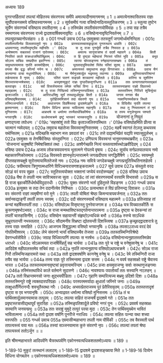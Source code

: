 अध्यायः 189

पुनरन्तर्हितायां तपत्यां मोहितस्य संवरणस्य समीपे अमात्यादीनामागमनम् ॥ 1 ॥ अमात्येनाश्वासितस्य राज्ञः सूर्योपासनसमये वसिष्ठस्यागमनम् ॥ 2 ॥ सूर्यसमीपं गत्वा वसिष्ठेनादित्यस्तुतिकरणम् ॥ 3 ॥ स्तुत्या तुष्टेन सूर्येण संवरणार्थं वसिष्ठाय तपतीदानम् ॥ 4 ॥ तस्मिन्नेव तपतीसंवरणयोर्विवाहः ॥ 5 ॥ तया सह तत्रैव रममाणस्य संवरणस्य राज्ये द्वादशवार्षिक्यनावृष्टिः ॥ 6 ॥ वसिष्ठेनानावृष्टिनिवर्तनम् ॥ 7 ॥ तपत्युपाख्यानोपसंहारः ॥ 8 ॥
001	गन्धर्व उवाच 
001a	एवमुक्त्वा ततस्तूर्णं जगामोर्ध्वमनिन्दिता ।
001c	`तपतीतपतीत्येव विललापातुरो नृपः ॥
002a	प्रास्स्वलच्चासकृद्राजा पुनरुत्थाय धावति ।
002c	धावमानस्तु तपतीमदृष्ट्वैव महीपतिः ।'
002e	स तु राजा पुनर्भूमौ तत्रैव निपपात ह ॥
003a	अन्वेषमाणः सबलस्तं राजानं नृपोत्तमम् ।
003c	अमात्यः सानुयात्रश्च तं ददर्श महावने ॥
004a	क्षितौ निपतितं काले शक्रध्वजमिवोच्छ्रितम् ।
004c	त हि दृष्ट्वा महेष्वासं निरस्तं पतितं भुवि ॥
005a	बभूव सोऽस्य सचिवः सम्प्रदीप्त इवाग्निना ।
005c	त्वरया चोपसङ्गम्य स्नेहादागतसम्भ्रमः ॥
006a	तं समुत्थापयामास नृपतिं काममोहितम् ।
006c	भूतलाद्भूमिपालेशं पितेव पतितं सुतम् ॥
007a	प्रज्ञया वयसा चैव वृद्धः कीर्त्या नयेन च ।
007c	अमात्यस्तं समुत्थाप्य बभूव विगतज्वरः ॥
008a	उवाच चैनं कल्याण्या वाचा मधुरयोत्थिम् ।
008c	मा भैर्मनुजशार्दूल भद्रमस्तु तवानघ ॥
009a	क्षुत्पिपासापरिश्रान्तं तर्कयामास वै नृपम् ।
009c	पतितं पातनं सङ्ख्ये शात्रवाणां महीतले ॥
010a	वारिणा च सुशीतेन शिरस्तस्याभ्यषेचयत् ।
010c	अस्पृशन्मुकुटं राज्ञः पुण्डरीकसुगन्धिना ॥
011a	ततः प्रत्यागतप्राणस्तद्बलं बलवान्नृपः ।
011c	सर्वं विसर्जयामास तमेकं सचिवं विना ॥
012a	ततस्तस्याज्ञया राज्ञो विप्रतस्थे महद्बलम् ।
012c	स तु राजा गिरिप्रस्थे तस्मिन्पुनरुपाविशत् ॥
013a	ततस्तस्मिन् गिरिवरे शुचिर्भूत्वा कृताञ्जलिः ।
013c	आरिराधयिषुः सूर्यं तस्थावूर्ध्वमुखः क्षितौ ॥
014a	जगाम मनसा चैव वसिष्ठमृषिसत्तमम् ।
014c	पुरोहितममित्रघ्नं तदा संवरणो नृपः ॥
015a	नक्तन्दिनमथैकत्र स्थिते तस्मिञ्जनाधिपे ।
015c	अथाजगाम विप्रर्षिस्तदा द्वादशमेऽहनि ॥
016a	स विदित्वैव नृपतिं तपत्या हृतमानसम् ।
016c	दिव्येन विधिना ज्ञात्वा भावितात्मा महानृपिः ॥
017a	तथा तु नियतात्मानं तं नृपं मुनिसत्तमः ।
017c	आबभाषे स धर्मात्मा तस्यैवार्थचिकीर्षया ॥
018a	स तस्य मनुजेन्द्रस्य पश्यतो भगवानृषिः ।
018c	ऊर्ध्वमाचक्रमे द्रष्टुं भास्करं भास्करद्युतिः ॥
019a	`योजनानां तु नियुतं क्षणाद्गत्वा तपोधनः ।'
019c	'सहस्रांशुं ततो विप्रः कृताञ्जलिरुपस्थितः ।'
019e	वसिष्ठोहमिति प्रीत्या स चात्मानं न्यवेदयत् ॥
020a	तमुवाच महातेजा विवस्वान्मुनिसत्तमम् ।
020c	महर्षे स्वागतं तेऽस्तु कथयस्व यथेप्सितम् ॥
021a	यदिच्छसि महाभाग मत्तः प्रवदतां वर ।
021c	तत्ते दद्यामभिप्रेतं यद्यपि स्यात्सुदुर्लभम् ॥
022a	एवमुक्तः स तेनर्षिर्वसिष्ठः संस्तुवन्गिरा ।
022c	प्रणिपत्य विवस्वन्तं भानुमन्तमथाब्रवीत् ॥
023a	`योजनानां चतुष्षष्टिं निमेषात्त्रिशतं तथा ।
023c	अश्वैर्गच्छति नित्यं यस्तत्पार्श्वस्थोऽब्रवीदिदम् ॥
024	वसिष्ठ उवाच 
024a	अजाय लोकत्रयपावनाय भूतात्मने गोपतये वृषाय ।
024c	सूर्याय सर्गप्रलयालयाय नमो महाकारुणिकोत्तमाय ॥
025a	विवस्वते ज्ञानभृतेऽन्तरात्मने जगत्प्रदीपाय जगद्धितैषिणे ।
025c	स्वयम्भुवे दीप्तसहस्रचक्षुषे सुरोत्तमायामिततेजसे नमः ॥
026a	नमः सवित्रे जगदेकचक्षुषे जगत्प्रसूतिस्थितिनाशहेतवे ।
026c	त्रयीमयाय त्रिगुणात्मधारिणे विरिञ्चनारायणशङ्करात्मने ॥
027	सूर्य उवाच 
027a	संस्तुतो वरदः सोऽहं वरं वरय सुव्रत ।
027c	स्तुतिस्त्वयोक्ता भक्तानां जप्येयं वरदोस्म्यहम्' ॥
028	वसिष्ठ उवाच 
028a	यैषा ते तपती नाम सावित्र्यवरजा सुता ।
028c	तां त्वां संवरणस्यार्थे वरयामि विभावसो ॥
029a	स हि राजा बृहत्कीर्तिर्धर्मार्थविदुदारधीः ।
029c	युक्तः संवरणो भर्ता दुहितुस्ते विहङ्गम ॥
030	गन्धर्व उवाच 
030a	इत्युक्तः स तदा तेन ददानीत्येव निश्चितः ।
030c	प्रत्यभाषत तं विप्रं प्रतिनन्द्य दिवाकरः ॥
031a	वरः संवरणो राज्ञां त्वमृषीणां वरो मुने ।
031c	तपती योषितां श्रेष्ठा किमन्यत्रापवर्जनात् ॥
032a	ततः सर्वानवद्याङ्गीं तपतीं तपनः स्वयम् ।
032c	ददौ संवरणस्यार्थे वसिष्ठाय महात्मने ॥
033a	प्रतिजग्राह तां कन्यां महर्षिस्तपतीं तदा ।
033c	वसिष्ठोऽथ विसृष्टस्तु पुनरेवाजगाम ह ॥
034a	यत्र विख्यातकीर्तिः स कुरूणामृषभोऽभवत् ।
034c	स राजा मन्मथाविष्टस्तद्गतेनान्तरात्मना ॥
035a	दृष्ट्वा च देवकन्यां तां तपतीं चारुहासिनीम् ।
035c	वसिष्ठेन सहायान्तीं संहृष्टोऽभ्यधिकं बभौ ॥
036a	रुरुचे साऽधिकं सुभ्रूरापतन्ती नभस्तलात् ।
036c	सौदामनीव विभ्रष्टा द्योतयन्ती दिशस्त्विषा ॥
037a	कृच्छ्राद्द्वादशरात्रे तु तस्य राज्ञः समाहिते ।
037c	आजगाम विशुद्धात्मा वसिष्ठो भगवानृषिः ॥
038a	तपसाऽऽराध्य वरदं देवं गोपतिमीश्वरम् ।
038c	लेभे संवरणो भार्यां वसिष्ठस्यैव तेजसा ॥
039a	ततस्तस्मिन्गिरिश्रेष्ठे देवगन्धर्वसेविते ।
039c	जग्राह विधिवत्पाणिं तपत्याः स नरर्षभः ॥
040a	वसिष्ठेनाभ्यनुज्ञातस्तस्मिन्नेव धराधरे ।
040c	सोऽकामयत राजर्षिर्विहर्तुं सह भार्यया ॥
041a	ततः पुरे च राष्ट्रे च वनेषूपवनेषु च ।
041c	आदिदेश महीपालस्तमेव सचिवं तदा ॥
042a	नृपतिं त्वभ्यनुज्ञाप्य वसिष्ठोऽथापचक्रमे ।
042c	सोऽथ राजा गिरौ तस्मिन्विजहारामरो यथा ॥
043a	ततो द्वादशवर्षाणि काननेषु वनेषु च ।
043c	रेमे तस्मिन्गिरौ राजा तयैव सह भार्यया ॥
044a	तस्य राज्ञः पुरे तस्मिन्समा द्वादश सत्तम ।
044c	न ववर्ष सहस्राक्षो राष्ट्रे चैवास्य भारत ॥
045a	ततस्तस्यामनावृष्ट्यां प्रवृत्तायामरिन्दम ।
045c	प्रजाः क्षयमुपाजग्मुः सर्वाः सस्थाणुजङ्गमाः ॥
046a	तस्मिंस्तथाविधे काले वर्तमाने सुदारुणे ।
046c	नावश्यायः पपातोर्व्यां ततः सस्यानि नाऽरुहन् ॥
047a	ततो विभ्रान्तमनसो जनाः क्षुद्भयपीडिताः ।
047c	गृहाणि सम्परित्यज्य बभ्रमुः प्रदिशो दिशः ॥
048a	ततस्तस्मिन्पुरे राष्ट्रे त्यक्तदारपरिग्रहाः ।
048c	परस्परममर्यादाः क्षुधार्ता जघ्निरे जनाः ॥
049a	तत्क्षुधार्तैर्निरानन्दैः शवभूतैस्तथा नरैः ।
049c	अभवत्प्रेतराजस्य पुरं प्रेतैरिवावृतम् ॥
050a	ततस्तत्तादृशं दृष्ट्वा स एव भगवानृषिः ।
050c	अभ्याद्रवत धर्मात्मा वसिष्ठो मुनिसत्तमः ॥
051a	तं च पार्थिवशार्दूलमानयामास तत्पुरम् ।
051c	तपत्या सहितं राजन्वर्षे द्वादशमे गते ।
051e	ततः प्रवृष्टस्तत्रासीद्यथापूर्वं सुरारिहा ॥
052a	तस्मिन्नृपतिशार्दूले प्रविष्टे नगरं पुनः ।
052c	प्रववर्ष सहस्राक्षः सस्यानि जनयन्प्रभुः ॥
053a	ततः सराष्ट्रं मुमुदे तत्पुरं परया मुदा ।
053c	तेन पार्थिवमुख्येन भावितं भावितात्मना ॥
054a	ततो द्वादश वर्षाणि पुनरीजे नराधिपः ।
054c	तपत्या सहितः पत्न्या यथा शच्या मरुत्पतिः ॥
055	गन्धर्व उवाच 
055a	एवमासीन्महाभागा तपती नाम पौर्विकी ।
055c	तव वैवस्वती पार्थ तापत्यस्त्वं यया मतः ॥
056a	तस्यां सञ्जनयामास कुरुं संवरणो नृपः ।
056c	तपत्यां तपतां श्रेष्ठ तापत्यस्त्वं ततोऽर्जुन ॥ ॥

इति श्रीमन्महाभारते आदिपर्वणि चैत्ररथपर्वणि एकोननवत्यधिकशततमोऽध्यायः ॥ 189 ॥

1-189-10 मुकुटं तत्स्थानं ललाटम् ॥ 1-189-15 द्वादशमे द्वादशसङ्ख्यया मिते ॥ 1-189-16 दिव्येन विधिना योगबलेन ॥ एकोननवत्यधिकशततमोऽध्यायः ॥ 189 ॥
